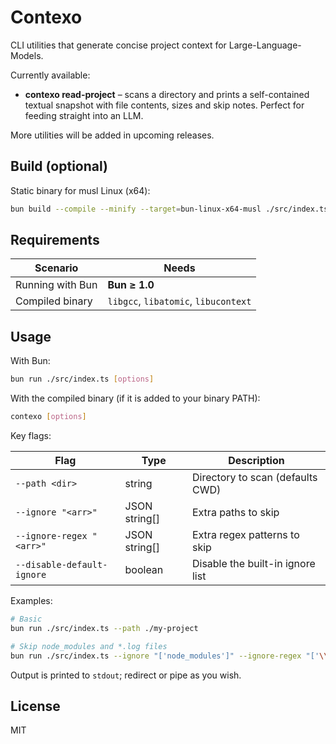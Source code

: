 # Contexo

CLI utilities that generate concise project context for Large-Language-Models.

Currently available:

* **contexo read-project** – scans a directory and prints a self-contained textual snapshot with file contents, sizes and skip notes. Perfect for feeding straight into an LLM.

More utilities will be added in upcoming releases.

## Build (optional)

Static binary for musl Linux (x64):

```bash
bun build --compile --minify --target=bun-linux-x64-musl ./src/index.ts --outfile contexo
```

## Requirements

| Scenario            | Needs                               |
|---------------------|--------------------------------------|
| Running with Bun    | **Bun ≥ 1.0**                        |
| Compiled binary     | `libgcc`, `libatomic`, `libucontext` |

## Usage

With Bun:

```bash
bun run ./src/index.ts [options]
```

With the compiled binary (if it is added to your binary PATH):

```bash
contexo [options]
```

Key flags:

| Flag                       | Type          | Description                          |
|----------------------------|---------------|--------------------------------------|
| `--path <dir>`             | string        | Directory to scan (defaults CWD)     |
| `--ignore "<arr>"`         | JSON string[] | Extra paths to skip                  |
| `--ignore-regex "<arr>"`   | JSON string[] | Extra regex patterns to skip         |
| `--disable-default-ignore` | boolean       | Disable the built-in ignore list     |

Examples:

```bash
# Basic
bun run ./src/index.ts --path ./my-project

# Skip node_modules and *.log files
bun run ./src/index.ts --ignore "['node_modules']" --ignore-regex "['\\.log$']"
```

Output is printed to `stdout`; redirect or pipe as you wish.

## License

MIT

